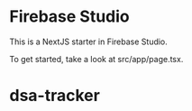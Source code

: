 # Firebase Studio

This is a NextJS starter in Firebase Studio.

To get started, take a look at src/app/page.tsx.
# dsa-tracker
